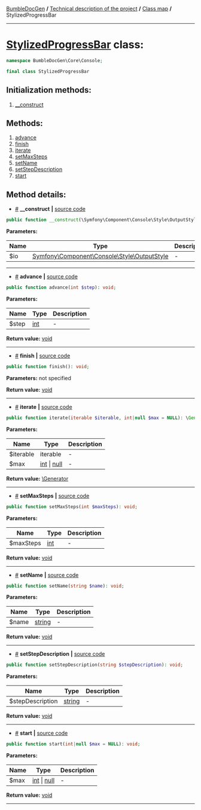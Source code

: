 <!-- {% raw %} -->
<embed> <a href="/docs/README.md">BumbleDocGen</a> <b>/</b> <a href="/docs/tech/readme.md">Technical description of the project</a> <b>/</b> <a href="/docs/tech/map.md">Class map</a> <b>/</b> StylizedProgressBar<hr> </embed>

<h1>
    <a href="https://github.com/bumble-tech/bumble-doc-gen/blob/master/src/Core/Console/StylizedProgressBar.php#L10">StylizedProgressBar</a> class:
</h1>





```php
namespace BumbleDocGen\Core\Console;

final class StylizedProgressBar
```








<h2>Initialization methods:</h2>

<ol>
<li>
    <a href="#m-construct">__construct</a>
    </li>
</ol>

<h2>Methods:</h2>

<ol>
<li>
    <a href="#madvance">advance</a>
    </li>
<li>
    <a href="#mfinish">finish</a>
    </li>
<li>
    <a href="#miterate">iterate</a>
    </li>
<li>
    <a href="#msetmaxsteps">setMaxSteps</a>
    </li>
<li>
    <a href="#msetname">setName</a>
    </li>
<li>
    <a href="#msetstepdescription">setStepDescription</a>
    </li>
<li>
    <a href="#mstart">start</a>
    </li>
</ol>







<h2>Method details:</h2>

<div class='method_description-block'>

<ul>
<li><a name="m-construct" href="#m-construct">#</a>
 <b>__construct</b>
    <b>|</b> <a href="https://github.com/bumble-tech/bumble-doc-gen/blob/master/src/Core/Console/StylizedProgressBar.php#L16">source code</a></li>
</ul>

```php
public function __construct(\Symfony\Component\Console\Style\OutputStyle $io);
```



<b>Parameters:</b>

<table>
    <thead>
    <tr>
        <th>Name</th>
        <th>Type</th>
        <th>Description</th>
    </tr>
    </thead>
    <tbody>
            <tr>
            <td>$io</td>
            <td><a href='https://github.com/symfony/console/blob/master/Style/OutputStyle.php'>Symfony\Component\Console\Style\OutputStyle</a></td>
            <td>-</td>
        </tr>
        </tbody>
</table>



</div>
<hr>
<div class='method_description-block'>

<ul>
<li><a name="madvance" href="#madvance">#</a>
 <b>advance</b>
    <b>|</b> <a href="https://github.com/bumble-tech/bumble-doc-gen/blob/master/src/Core/Console/StylizedProgressBar.php#L79">source code</a></li>
</ul>

```php
public function advance(int $step): void;
```



<b>Parameters:</b>

<table>
    <thead>
    <tr>
        <th>Name</th>
        <th>Type</th>
        <th>Description</th>
    </tr>
    </thead>
    <tbody>
            <tr>
            <td>$step</td>
            <td><a href='https://www.php.net/manual/en/language.types.integer.php'>int</a></td>
            <td>-</td>
        </tr>
        </tbody>
</table>

<b>Return value:</b> <a href='https://www.php.net/manual/en/language.types.void.php'>void</a>


</div>
<hr>
<div class='method_description-block'>

<ul>
<li><a name="mfinish" href="#mfinish">#</a>
 <b>finish</b>
    <b>|</b> <a href="https://github.com/bumble-tech/bumble-doc-gen/blob/master/src/Core/Console/StylizedProgressBar.php#L84">source code</a></li>
</ul>

```php
public function finish(): void;
```



<b>Parameters:</b> not specified

<b>Return value:</b> <a href='https://www.php.net/manual/en/language.types.void.php'>void</a>


</div>
<hr>
<div class='method_description-block'>

<ul>
<li><a name="miterate" href="#miterate">#</a>
 <b>iterate</b>
    <b>|</b> <a href="https://github.com/bumble-tech/bumble-doc-gen/blob/master/src/Core/Console/StylizedProgressBar.php#L57">source code</a></li>
</ul>

```php
public function iterate(iterable $iterable, int|null $max = NULL): \Generator;
```



<b>Parameters:</b>

<table>
    <thead>
    <tr>
        <th>Name</th>
        <th>Type</th>
        <th>Description</th>
    </tr>
    </thead>
    <tbody>
            <tr>
            <td>$iterable</td>
            <td>iterable</td>
            <td>-</td>
        </tr>
            <tr>
            <td>$max</td>
            <td><a href='https://www.php.net/manual/en/language.types.integer.php'>int</a> | <a href='https://www.php.net/manual/en/language.types.null.php'>null</a></td>
            <td>-</td>
        </tr>
        </tbody>
</table>

<b>Return value:</b> <a href='https://www.php.net/manual/en/language.generators.overview.php'>\Generator</a>


</div>
<hr>
<div class='method_description-block'>

<ul>
<li><a name="msetmaxsteps" href="#msetmaxsteps">#</a>
 <b>setMaxSteps</b>
    <b>|</b> <a href="https://github.com/bumble-tech/bumble-doc-gen/blob/master/src/Core/Console/StylizedProgressBar.php#L74">source code</a></li>
</ul>

```php
public function setMaxSteps(int $maxSteps): void;
```



<b>Parameters:</b>

<table>
    <thead>
    <tr>
        <th>Name</th>
        <th>Type</th>
        <th>Description</th>
    </tr>
    </thead>
    <tbody>
            <tr>
            <td>$maxSteps</td>
            <td><a href='https://www.php.net/manual/en/language.types.integer.php'>int</a></td>
            <td>-</td>
        </tr>
        </tbody>
</table>

<b>Return value:</b> <a href='https://www.php.net/manual/en/language.types.void.php'>void</a>


</div>
<hr>
<div class='method_description-block'>

<ul>
<li><a name="msetname" href="#msetname">#</a>
 <b>setName</b>
    <b>|</b> <a href="https://github.com/bumble-tech/bumble-doc-gen/blob/master/src/Core/Console/StylizedProgressBar.php#L43">source code</a></li>
</ul>

```php
public function setName(string $name): void;
```



<b>Parameters:</b>

<table>
    <thead>
    <tr>
        <th>Name</th>
        <th>Type</th>
        <th>Description</th>
    </tr>
    </thead>
    <tbody>
            <tr>
            <td>$name</td>
            <td><a href='https://www.php.net/manual/en/language.types.string.php'>string</a></td>
            <td>-</td>
        </tr>
        </tbody>
</table>

<b>Return value:</b> <a href='https://www.php.net/manual/en/language.types.void.php'>void</a>


</div>
<hr>
<div class='method_description-block'>

<ul>
<li><a name="msetstepdescription" href="#msetstepdescription">#</a>
 <b>setStepDescription</b>
    <b>|</b> <a href="https://github.com/bumble-tech/bumble-doc-gen/blob/master/src/Core/Console/StylizedProgressBar.php#L50">source code</a></li>
</ul>

```php
public function setStepDescription(string $stepDescription): void;
```



<b>Parameters:</b>

<table>
    <thead>
    <tr>
        <th>Name</th>
        <th>Type</th>
        <th>Description</th>
    </tr>
    </thead>
    <tbody>
            <tr>
            <td>$stepDescription</td>
            <td><a href='https://www.php.net/manual/en/language.types.string.php'>string</a></td>
            <td>-</td>
        </tr>
        </tbody>
</table>

<b>Return value:</b> <a href='https://www.php.net/manual/en/language.types.void.php'>void</a>


</div>
<hr>
<div class='method_description-block'>

<ul>
<li><a name="mstart" href="#mstart">#</a>
 <b>start</b>
    <b>|</b> <a href="https://github.com/bumble-tech/bumble-doc-gen/blob/master/src/Core/Console/StylizedProgressBar.php#L69">source code</a></li>
</ul>

```php
public function start(int|null $max = NULL): void;
```



<b>Parameters:</b>

<table>
    <thead>
    <tr>
        <th>Name</th>
        <th>Type</th>
        <th>Description</th>
    </tr>
    </thead>
    <tbody>
            <tr>
            <td>$max</td>
            <td><a href='https://www.php.net/manual/en/language.types.integer.php'>int</a> | <a href='https://www.php.net/manual/en/language.types.null.php'>null</a></td>
            <td>-</td>
        </tr>
        </tbody>
</table>

<b>Return value:</b> <a href='https://www.php.net/manual/en/language.types.void.php'>void</a>


</div>
<hr>

<!-- {% endraw %} -->